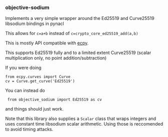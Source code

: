 ### objective-sodium

Implements a very simple wrapper around the Ed25519 and Curve25519 libsodium bindings in pynacl

This allows for `c=a+b` instead of `c=crypto_core_ed25519_add(a,b)`

This is mostly API compatible with [ecpy](https://ec-python.readthedocs.io/en/latest/).

This supports Ed25519 fully and to a limited extent Curve25519 (scalar multiplication only, no point addition/subtraction)

If you were doing

```python3
from ecpy.curves import Curve
cv = Curve.get_curve('Ed25519')
```

You can instead do

```python3
 from objective_sodium import Ed25519 as cv
 ```

and things should just work.

Note that this library also supplies a `Scalar` class that wraps integers and uses constant time libsodium scalar arithmetic. Using those is reccomended to avoid timing attacks.
